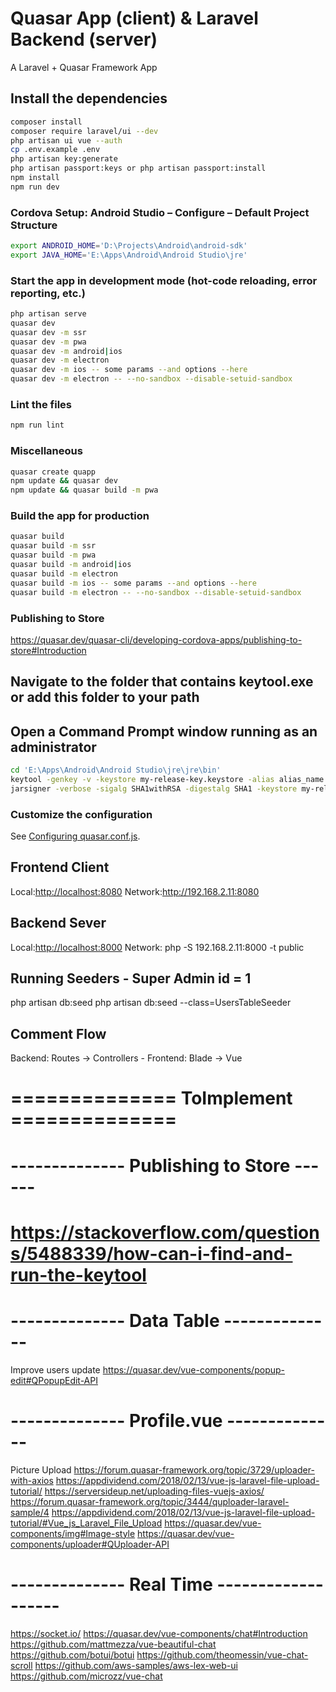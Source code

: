 # Quasar App (client) & Laravel Backend (server)

A Laravel + Quasar Framework App

## Install the dependencies

```bash
composer install
composer require laravel/ui --dev
php artisan ui vue --auth
cp .env.example .env
php artisan key:generate
php artisan passport:keys or php artisan passport:install
npm install
npm run dev
```

### Cordova Setup: Android Studio – Configure – Default Project Structure

```bash
export ANDROID_HOME='D:\Projects\Android\android-sdk'
export JAVA_HOME='E:\Apps\Android\Android Studio\jre'
```

### Start the app in development mode (hot-code reloading, error reporting, etc.)

```bash
php artisan serve
quasar dev
quasar dev -m ssr
quasar dev -m pwa
quasar dev -m android|ios
quasar dev -m electron
quasar dev -m ios -- some params --and options --here
quasar dev -m electron -- --no-sandbox --disable-setuid-sandbox
```

### Lint the files

```bash
npm run lint
```

### Miscellaneous

```bash
quasar create quapp
npm update && quasar dev
npm update && quasar build -m pwa
```

### Build the app for production

```bash
quasar build
quasar build -m ssr
quasar build -m pwa
quasar build -m android|ios
quasar build -m electron
quasar build -m ios -- some params --and options --here
quasar build -m electron -- --no-sandbox --disable-setuid-sandbox
```

### Publishing to Store

<https://quasar.dev/quasar-cli/developing-cordova-apps/publishing-to-store#Introduction>

## Navigate to the folder that contains keytool.exe or add this folder to your path

## Open a Command Prompt window running as an administrator

```bash
cd 'E:\Apps\Android\Android Studio\jre\jre\bin'
keytool -genkey -v -keystore my-release-key.keystore -alias alias_name -keyalg RSA -keysize 2048 -validity 20000
jarsigner -verbose -sigalg SHA1withRSA -digestalg SHA1 -keystore my-release-key.keystore 'D:\Projects\wamp\www\larasar\dist\cordova\android\apk\release' alias_name
```

### Customize the configuration

See [Configuring quasar.conf.js](https://quasar.dev/quasar-cli/quasar-conf-js).

## Frontend Client

Local:<http://localhost:8080>
Network:<http://192.168.2.11:8080>

## Backend Sever

Local:<http://localhost:8000>
Network: php -S 192.168.2.11:8000 -t public

## Running Seeders - Super Admin id = 1

php artisan db:seed
php artisan db:seed --class=UsersTableSeeder

## Comment Flow

Backend: Routes -> Controllers - Frontend: Blade -> Vue

# ============== ToImplement ==============
# -------------- Publishing to Store ------
# https://stackoverflow.com/questions/5488339/how-can-i-find-and-run-the-keytool
# -------------- Data Table --------------
Improve users update <https://quasar.dev/vue-components/popup-edit#QPopupEdit-API>
# -------------- Profile.vue --------------
Picture Upload
<https://forum.quasar-framework.org/topic/3729/uploader-with-axios>
<https://appdividend.com/2018/02/13/vue-js-laravel-file-upload-tutorial/>
<https://serversideup.net/uploading-files-vuejs-axios/>
<https://forum.quasar-framework.org/topic/3444/quploader-laravel-sample/4>
<https://appdividend.com/2018/02/13/vue-js-laravel-file-upload-tutorial/#Vue_js_Laravel_File_Upload>
<https://quasar.dev/vue-components/img#Image-style>
<https://quasar.dev/vue-components/uploader#QUploader-API>
# -------------- Real Time -------------------
<https://socket.io/>
<https://quasar.dev/vue-components/chat#Introduction>
<https://github.com/mattmezza/vue-beautiful-chat>
<https://github.com/botui/botui>
<https://github.com/theomessin/vue-chat-scroll>
<https://github.com/aws-samples/aws-lex-web-ui>
<https://github.com/microzz/vue-chat>

